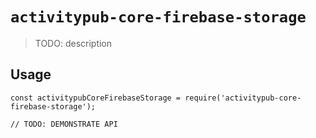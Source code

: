 # `activitypub-core-firebase-storage`

> TODO: description

## Usage

```
const activitypubCoreFirebaseStorage = require('activitypub-core-firebase-storage');

// TODO: DEMONSTRATE API
```
